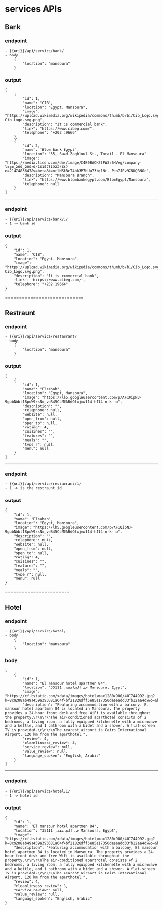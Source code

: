 # services APIs

## Bank
### endpoint
    - {{uri}}/api/service/bank/
    - body
        {
            "location": "mansoura"
        }
    
### output
    [
        {
            "id": 1,
            "name": "CIB",
            "location": "Egypt, Mansoura",
            "image": "https://upload.wikimedia.org/wikipedia/commons/thumb/b/b1/Cib_Logo.svg/2560px-Cib_Logo.svg.png",
            "description": "It is commercial bank",
            "link": "https://www.cibeg.com/",
            "telephone": "+202 19666"
        },
        {
            "id": 2,
            "name": "Blom Bank Egypt",
            "location": "35, Saad Zaghloul St., Torail - El Mansoura",
            "image": "https://media.licdn.com/dms/image/C4E0BAQHZlPWSr6HVeg/company-logo_200_200/0/1615731922466?e=2147483647&v=beta&t=nrlNShBcT4hk3P7bUu73kq1Nr-_Peo7JEv9XNUQBNGc",
            "description": "Mansoura Branch",
            "link": "https://www.blombankegypt.com/BlomEgypt/Mansoura",
            "telephone": null
        }
    ]

-------------------

### endpoint
    - {{uri}}/api/service/bank/1/
    - 1 -> bank id

### output
    {
        "id": 1,
        "name": "CIB",
        "location": "Egypt, Mansoura",
        "image": "https://upload.wikimedia.org/wikipedia/commons/thumb/b/b1/Cib_Logo.svg/2560px-Cib_Logo.svg.png",
        "description": "It is commercial bank",
        "link": "https://www.cibeg.com/",
        "telephone": "+202 19666"
    }


============================
## Restraunt

### endpoint
    - {{uri}}/api/service/restaurant/
    - body
        {
            "location": "mansoura"
        }

### output

    [
        {
            "id": 1,
            "name": "Elsabah",
            "location": "Egypt, Mansoura",
            "image": "https://lh5.googleusercontent.com/p/AF1QipN3-9gpbNbbt18puW9rsNm_veB45CLMUABdQlxj=w114-h114-n-k-no",
            "description": "",
            "telephone": null,
            "website": null,
            "open_from": null,
            "open_to": null,
            "rating": 4,
            "cuisines": "",
            "features": "",
            "meals": "",
            "type_r": null,
            "menu": null
        }
    ]

------------------

### endpoint
    - {{uri}}/api/service/restaurant/1/
    - 1 -> is the restraunt id

### output
    {
        "id": 1,
        "name": "Elsabah",
        "location": "Egypt, Mansoura",
        "image": "https://lh5.googleusercontent.com/p/AF1QipN3-9gpbNbbt18puW9rsNm_veB45CLMUABdQlxj=w114-h114-n-k-no",
        "description": "",
        "telephone": null,
        "website": null,
        "open_from": null,
        "open_to": null,
        "rating": 4,
        "cuisines": "",
        "features": "",
        "meals": "",
        "type_r": null,
        "menu": null
    }

=======================

## Hotel

### endpoint
    - {{uri}}/api/service/hotel/
    - body  
        {
            "location": "mansoura"
        }

### body
    [
        {
            "id": 1,
            "name": "El mansour hotel apartmen 84",
            "location": "حى الجامعة, 35111 Mansoura, Egypt",
            "image": "https://cf.bstatic.com/xdata/images/hotel/max1280x900/407744992.jpg?k=8c9208ab49a459a393581a64f4bf21828dff5e85e17350deeeadd33fb12aa4d5&o=&hp=1",
            "description": "Featuring accommodation with a balcony, El mansour hotel apartmen 84 is located in Mansoura. The property provides a 24-hour front desk and free WiFi is available throughout the property.\r\n\r\nThe air-conditioned aparthotel consists of 2 bedrooms, a living room, a fully equipped kitchenette with a microwave and a kettle, and 1 bathroom with a bidet and a shower. A flat-screen TV is provided.\r\n\r\nThe nearest airport is Cairo International Airport, 120 km from the aparthotel.",
            "review": 4,
            "cleanlinsess_review": 3,
            "service_review": null,
            "value_review": null,
            "language_spoken": "English, Arabic"
        }
    ]


----------------------
### endpoint
    - {{uri}}/api/service/hotel/1/
    - 1 -> hotel id

### output
    {
        "id": 1,
        "name": "El mansour hotel apartmen 84",
        "location": "حى الجامعة, 35111 Mansoura, Egypt",
        "image": "https://cf.bstatic.com/xdata/images/hotel/max1280x900/407744992.jpg?k=8c9208ab49a459a393581a64f4bf21828dff5e85e17350deeeadd33fb12aa4d5&o=&hp=1",
        "description": "Featuring accommodation with a balcony, El mansour hotel apartmen 84 is located in Mansoura. The property provides a 24-hour front desk and free WiFi is available throughout the property.\r\n\r\nThe air-conditioned aparthotel consists of 2 bedrooms, a living room, a fully equipped kitchenette with a microwave and a kettle, and 1 bathroom with a bidet and a shower. A flat-screen TV is provided.\r\n\r\nThe nearest airport is Cairo International Airport, 120 km from the aparthotel.",
        "review": 4,
        "cleanlinsess_review": 3,
        "service_review": null,
        "value_review": null,
        "language_spoken": "English, Arabic"
    }
 